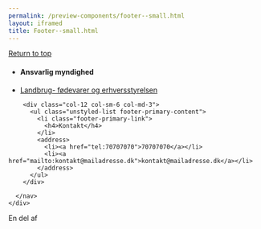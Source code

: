 ```yaml
--- 
permalink: /preview-components/footer--small.html
layout: iframed 
title: Footer--small.html
---
```






  
<footer class="footer" role="contentinfo">
  <div class="container footer-return-to-top">
    <a href="#">Return to top</a>
  </div>
  <div class="footer-primary-section">
    <div class="container">
      <nav class="footer-nav row">
        <div class="col-12 col-sm-6 col-md-3">
          <ul class="unstyled-list footer-primary-content">
            <li class="footer-primary-link">
              <h4>Ansvarlig myndighed</h4>
            </li>
            <li><a href="javascript:void(0);">Landbrug- fødevarer og erhversstyrelsen</a></li>
          </ul>
        </div>

        <div class="col-12 col-sm-6 col-md-3">
          <ul class="unstyled-list footer-primary-content">
            <li class="footer-primary-link">
              <h4>Kontakt</h4>
            </li>
            <address>
              <li><a href="tel:70707070">70707070</a></li>
              <li><a href="mailto:kontakt@mailadresse.dk">kontakt@mailadresse.dk</a></li>
            </address>
          </ul>
        </div>

      </nav>
    </div>
  </div>

  <div class="footer-secondary_section">
    <div class="container">
      <div class="footer-logo row">
        <div class="footer-logo-img col-12">En del af</div>
      </div>
    </div>
  </div>
</footer>



